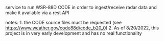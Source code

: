 service to run WSR-88D CODE in order to ingest/receive radar data and make it available via 
a rest API

notes:
    1. the CODE source files must be requested (see https://www.weather.gov/code88d/code_b20_0)
    2. As of 8/20/2022, this project is in very early development and has no real functionality